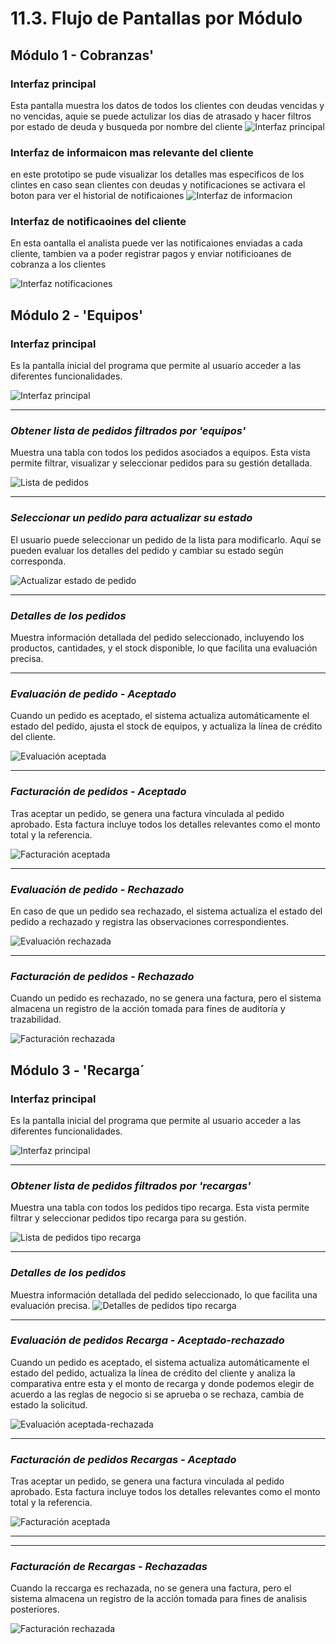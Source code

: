 # 11.3. Flujo de Pantallas por Módulo

## Módulo 1 - Cobranzas'

### Interfaz principal
Esta pantalla muestra los datos de todos los clientes con deudas vencidas y no vencidas, aquie se puede actulizar los dias de atrasado y hacer filtros por estado de deuda y busqueda por nombre del cliente
![Interfaz principal](https://github.com/fiis-bd242/bd242-grupo6/blob/main/src/PROT_COB_1.png?raw=true)

### Interfaz de informaicon mas relevante del cliente

en este prototipo se pude visualizar los detalles mas especificos de los clintes en caso sean clientes con deudas y notificaciones se activara el boton para ver el historial de notificaiones
![Interfaz de informacion](https://github.com/fiis-bd242/bd242-grupo6/blob/main/src/PROT_COB_2.png?raw=true)

### Interfaz de notificaoines del cliente
En esta oantalla el analista puede ver las notificaiones enviadas a cada cliente, tambien va a poder registrar pagos y enviar notificioanes de cobranza a los clientes

![Interfaz notificaciones](https://github.com/fiis-bd242/bd242-grupo6/blob/main/src/PROT_COB_3.png?raw=true)

## Módulo 2 - 'Equipos'

### Interfaz principal
Es la pantalla inicial del programa que permite al usuario acceder a las diferentes funcionalidades.

![Interfaz principal](https://github.com/fiis-bd242/bd242-grupo6/blob/main/11/11.3/PantallasModulo2/PantallaPrincipal.png?raw=true)

---

### *Obtener lista de pedidos filtrados por 'equipos'*
Muestra una tabla con todos los pedidos asociados a equipos. Esta vista permite filtrar, visualizar y seleccionar pedidos para su gestión detallada.

![Lista de pedidos](https://github.com/fiis-bd242/bd242-grupo6/blob/main/11/11.3/PantallasModulo2/Equipos-1.png?raw=true)

---

### *Seleccionar un pedido para actualizar su estado*
El usuario puede seleccionar un pedido de la lista para modificarlo. Aquí se pueden evaluar los detalles del pedido y cambiar su estado según corresponda.

![Actualizar estado de pedido](https://github.com/fiis-bd242/bd242-grupo6/blob/main/11/11.3/PantallasModulo2/Equipos-2.png?raw=true)

---

### *Detalles de los pedidos*
Muestra información detallada del pedido seleccionado, incluyendo los productos, cantidades, y el stock disponible, lo que facilita una evaluación precisa.

---

### *Evaluación de pedido - Aceptado*
Cuando un pedido es aceptado, el sistema actualiza automáticamente el estado del pedido, ajusta el stock de equipos, y actualiza la línea de crédito del cliente.

![Evaluación aceptada](https://github.com/fiis-bd242/bd242-grupo6/blob/main/11/11.3/PantallasModulo2/Equipo-6.png?raw=true)

---

### *Facturación de pedidos - Aceptado*
Tras aceptar un pedido, se genera una factura vinculada al pedido aprobado. Esta factura incluye todos los detalles relevantes como el monto total y la referencia.

![Facturación aceptada](https://github.com/fiis-bd242/bd242-grupo6/blob/main/11/11.3/PantallasModulo2/Equipo-7.png?raw=true)

---

### *Evaluación de pedido - Rechazado*
En caso de que un pedido sea rechazado, el sistema actualiza el estado del pedido a rechazado y registra las observaciones correspondientes.

![Evaluación rechazada](https://github.com/fiis-bd242/bd242-grupo6/blob/main/11/11.3/PantallasModulo2/Equipo-4.png?raw=true)

---

### *Facturación de pedidos - Rechazado*
Cuando un pedido es rechazado, no se genera una factura, pero el sistema almacena un registro de la acción tomada para fines de auditoría y trazabilidad.

![Facturación rechazada](https://github.com/fiis-bd242/bd242-grupo6/blob/main/11/11.3/PantallasModulo2/Equipo-5.png?raw=true)


## Módulo 3 - 'Recarga´

### Interfaz principal
Es la pantalla inicial del programa que permite al usuario acceder a las diferentes funcionalidades.

![Interfaz principal](https://github.com/fiis-bd242/bd242-grupo6/blob/main/11/11.3/PantallasModulo2/PantallaPrincipal.png?raw=true)

---

### *Obtener lista de pedidos filtrados por 'recargas'*
Muestra una tabla con todos los pedidos tipo recarga. Esta vista permite filtrar y seleccionar pedidos tipo recarga para su gestión.

![Lista de pedidos tipo recarga](https://github.com/fiis-bd242/bd242-grupo6/blob/main/11/11.3/PantallasModuloRecarga/RecargaP1.png?raw=true)

---

### *Detalles de los pedidos*
Muestra información detallada del pedido seleccionado, lo que facilita una evaluación precisa.
![Detalles de pedidos tipo recarga](https://github.com/fiis-bd242/bd242-grupo6/blob/main/11/11.3/PantallasModuloRecarga/RECARGAP2.png?raw=true)

---

### *Evaluación de pedidos Recarga - Aceptado-rechazado*
Cuando un pedido es aceptado, el sistema actualiza automáticamente el estado del pedido, actualiza la línea de crédito del cliente y analiza la comparativa entre esta y el monto de recarga y donde podemos elegir de acuerdo a las reglas de negocio si se aprueba o se rechaza, cambia de estado la solicitud.

![Evaluación aceptada-rechazada](https://github.com/fiis-bd242/bd242-grupo6/blob/main/11/11.3/PantallasModuloRecarga/RecargaP3.png?raw=true)

---

### *Facturación de pedidos Recargas - Aceptado*
Tras aceptar un pedido, se genera una factura vinculada al pedido aprobado. Esta factura incluye todos los detalles relevantes como el monto total y la referencia.

![Facturación aceptada](https://github.com/fiis-bd242/bd242-grupo6/blob/main/11/11.3/PantallasModuloRecarga/RecargaP5.png?raw=true)

---

---

### *Facturación de Recargas - Rechazadas*
Cuando la reccarga es rechazada, no se genera una factura, pero el sistema almacena un registro de la acción tomada para fines de analisis posteriores.

![Facturación rechazada](https://github.com/fiis-bd242/bd242-grupo6/blob/main/11/11.3/PantallasModuloRecarga/RecargaP4.png?raw=true)

